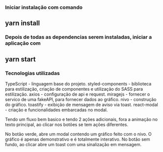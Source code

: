 ### Iniciar instalação com comando
## yarn install

### Depois de todas as dependencias serem instaladas, iniciar a aplicação com   
## yarn start

### Tecnologias utilizadas
TypeScript - linguagem base do projeto.
styled-components - biblioteca para estilização, criação de componentes e utilização do SASS para estilização.
axios - configuração de api e request.
miragejs - fornecer o servico de uma fakeAPI, para fornecer dados ao gráfico.
nivo - construção do gráfico.
toastify - exibição de mensagem de aviso via toast.
react-modal - criação e funcionalidades embarcadas no modal.


Tendo um fluxo bem basico e tendo 2 ações adicionais, fora a animação no texto principal, ao clicar nos botões se tem ações diferentes.

No botão verde, abre um modal contendo um gráfico feito com o nivo. O gráfico é apenas demonstrativo e é totalmente interativo.
No botão sem fundo, ao clicar abre um toast com uma sinalização em mensagem.
